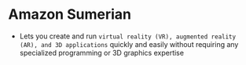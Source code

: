 # Amazon Sumerian

- Lets you create and run `virtual reality (VR), augmented reality (AR), and 3D applications` quickly and easily without requiring any specialized programming or 3D graphics expertise
